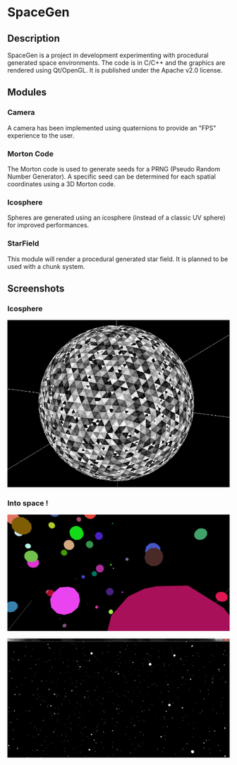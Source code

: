SpaceGen
========

Description
-------------

SpaceGen is a project in development experimenting with procedural generated space environments.
The code is in C/C++ and the graphics are rendered using Qt/OpenGL. It is published under the Apache v2.0 license.

Modules
-------------
### Camera
A camera has been implemented using quaternions to provide an "FPS" experience to the user.

### Morton Code
The Morton code is used to generate seeds for a PRNG (Pseudo Random Number Generator). 
A specific seed can be determined for each spatial coordinates using a 3D Morton code.

### Icosphere
Spheres are generated using an icosphere (instead of a classic UV sphere) for improved performances.

### StarField
This module will render a procedural generated star field. It is planned to be used with a chunk system.

Screenshots
-------------

### Icosphere

![Icosphere image](/screenshots/icosphere.png "Icosphere")

### Into space !

![Starfield image](/screenshots/starfield.png "Starfield")


![Starfield image2](/screenshots/starfield2.png "Starfield2")
